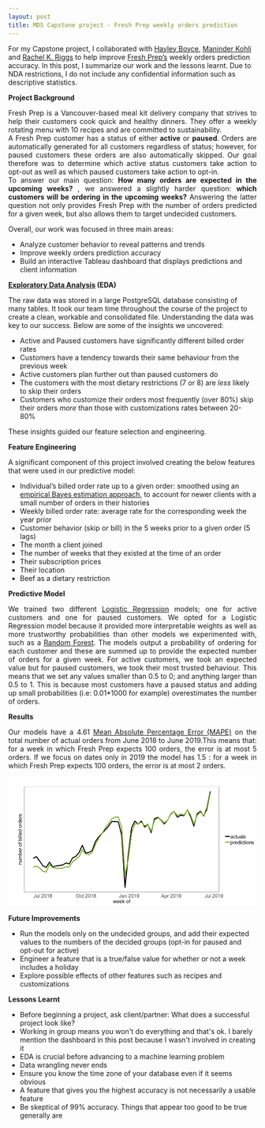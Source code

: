 ```yaml
---
layout: post
title: MDS Capstone project - Fresh Prep weekly orders prediction 
--- 
```

For my Capstone project, I collaborated with <a href="https://github.com/hfboyce">Hayley Boyce</a>, <a href="https://github.com/ksm45">Maninder Kohli</a> and <a href="https://github.com/rachelkriggs">Rachel K. Riggs</a> to help improve <a href="https://www.freshprep.ca/">Fresh Prep’s</a> weekly orders prediction accuracy. In this post, I summarize our work and the lessons learnt. Due to NDA restrictions, I do not include any confidential information such as descriptive statistics.
 
**Project Background**

<div align="justify"> 
Fresh Prep is a Vancouver-based meal kit delivery company that strives to help their customers cook quick and healthy dinners. They offer a weekly rotating menu with 10 recipes and are committed to sustainability.
</div>

<div align="justify">
A Fresh Prep customer has a status of either <b>active</b> or <b>paused</b>. Orders are automatically generated for all customers regardless of status; however, for paused customers these orders are also automatically skipped. Our goal therefore was to determine which active status customers take action to opt-out as well as which paused customers take action to opt-in.
</div>

<div align="justify"> 
To answer our main question: <b>How many orders are expected in the upcoming weeks? </b> , we answered a slightly harder question: <b>which customers will be ordering in the upcoming weeks?</b> 
Answering the latter question not only provides Fresh Prep with the number of orders predicted for a given week, but also allows them to target undecided customers. 
</div>

Overall, our work was focused in three main areas:

- Analyze customer behavior to reveal patterns and trends
- Improve weekly orders prediction accuracy
- Build an interactive Tableau dashboard that displays predictions and client information

  
**[Exploratory Data Analysis](https://towardsdatascience.com/exploring-exploratory-data-analysis-1aa72908a5df) (EDA)** 

The raw data was stored in a large PostgreSQL database consisting of many tables. It took our team time throughout the course of the project to create a clean, workable and consolidated file. Understanding the data was key to our success. Below are some of the insights we uncovered: 

-	Active and Paused customers have significantly different billed order rates
-	Customers have a tendency towards their same behaviour from the previous week
-	Active customers plan further out than paused customers do 
-	The customers with the most dietary restrictions (7 or 8) are _less_ likely to skip their orders
-	Customers who customize their orders most frequently (over 80%) skip their orders _more_ than those with customizations rates between 20-80%

These insights guided our feature selection and engineering.
 
**Feature Engineering** 

A significant component of this project involved creating the below features that were used in our predictive model:

-	Individual’s billed order rate up to a given order: smoothed using an <a href="http://varianceexplained.org/r/empirical_bayes_baseball/">empirical Bayes estimation approach</a>, to account for newer clients with a small number of orders in their histories
-	Weekly billed order rate: average rate for the corresponding week the year prior
-	Customer behavior (skip or bill) in the 5 weeks prior to a given order (5 lags)
-	The month a client joined
-	The number of weeks that they existed at the time of an order
-	Their subscription prices
-	Their location
-	Beef as a dietary restriction

**Predictive Model** 
<div align="justify">
We trained two different <a href="https://towardsdatascience.com/logistic-regression-b0af09cdb8ad">Logistic Regression</a> models; one for active customers and one for paused customers. We opted for a Logistic Regression model because it provided more interpretable weights as well as more trustworthy probabilities than other models we experimented with, such as a <a href="https://towardsdatascience.com/random-forest-3a55c3aca46d">Random Forest</a>. The models output a probability of ordering for each customer and these are summed up to provide the expected number of orders for a given week. For active customers, we took an expected value but for paused customers, we took their most trusted behaviour. This means that we set any values smaller than 0.5 to 0; and anything larger than 0.5 to 1. This is because most customers have a paused status and adding up small probabilities (i.e: 0.01*1000 for example) overestimates the number of orders. 
 </div>


**Results** 
<div align="justify"> 
Our models have a 4.61 <a href="https://www.dataquest.io/blog/understanding-regression-error-metrics/"> Mean Absolute Percentage Error (MAPE)</a> on the total number of actual orders from June 2018 to June 2019.This means that: for a week in which Fresh Prep expects 100 orders, the error is at most 5 orders. If we focus on dates only in 2019 the model has 1.5 : for a week in which Fresh Prep expects 100 orders, the error is at most 2 orders.
</div> 

![results](/myimages/accuracy.PNG)

**Future Improvements**

-	Run the models only on the undecided groups, and add their expected values to the numbers of the decided groups (opt-in for paused and opt-out for active)
-	Engineer a feature that is a true/false value for whether or not a week includes a holiday
-	Explore possible effects of other features such as recipes and customizations

**Lessons Learnt**

-	Before beginning a project, ask client/partner: What does a successful project look like?
- Working in group means you won't do everything and that's ok. I barely mention the dashboard in this post because I wasn't involved in creating it
- EDA is crucial before advancing to a machine learning problem
-	Data wrangling never ends
-	Ensure you know the time zone of your database even if it seems obvious
-	A feature that gives you the highest accuracy is not necessarily a usable feature
-	Be skeptical of 99% accuracy. Things that appear too good to be true generally are

